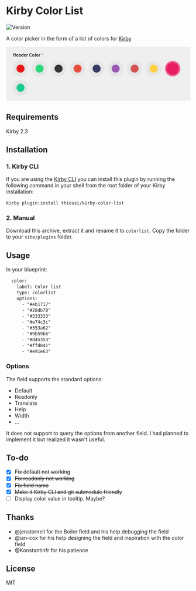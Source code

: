 # Kirby Color List
![Version](https://img.shields.io/badge/version-1.0.0-green.svg)

A color picker in the form of a list of colors for [Kirby](http://getkirby.com)

![Kirby Color List](https://github.com/Thiousi/kirby-color-list/blob/master/screenshot.jpg)

## Requirements

Kirby 2.3

## Installation

### 1. Kirby CLI

If you are using the [Kirby CLI](https://github.com/getkirby/cli) you can install this plugin by running the following command in your shell from the root folder of your Kirby installation:

```
kirby plugin:install thiousi/kirby-color-list
```

### 2. Manual
Download this archive, extract it and rename it to `colorlist`. Copy the folder to your `site/plugins` folder.

## Usage
In  your blueprint:

```
  color:
    label: Color list
    type: colorlist
    options: 
      - "#eb1717"
      - "#28db78"
      - "#333333"
      - "#e74c3c"
      - "#353a62"
      - "#9b59b6"
      - "#d45353"
      - "#ffd041"
      - "#e91e63"
```

### Options
The field supports the standard options:
- Default
- Readonly
- Translate
- Help
- Width
- ...

It does not support to query the options from another field. I had planned to implement it but realized it wasn't useful.

## To-do
- [X] ~~Fix default not working~~
- [X] ~~Fix readonly not working~~
- [X] ~~Fix field name~~
- [X] ~~Make it Kirby CLI and git submodule friendly~~
- [ ] Display color value in tooltip. Maybe?

## Thanks
- @jenstornell for the Boiler field and his help debugging the field
- @ian-cox for his help designing the field and inspiration with the color field
- @Konstantinfr for his patience

## License
MIT